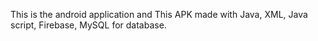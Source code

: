 This is the android application and This APK made with Java, XML, Java script, Firebase, MySQL for database.
